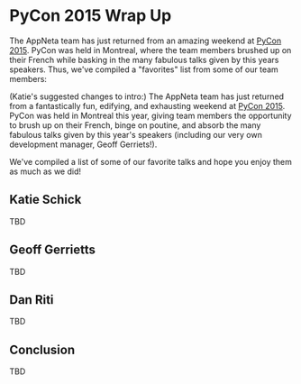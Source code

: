 # PyCon 2015 Wrap Up

The AppNeta team has just returned from an amazing weekend at [PyCon 2015][1].
PyCon was held in Montreal, where the team members brushed up on their French
while basking in the many fabulous talks given by this years speakers. Thus,
we've compiled a "favorites" list from some of our team members:

(Katie's suggested changes to intro:)
The AppNeta team has just returned from a fantastically fun, edifying, and exhausting weekend at [PyCon 2015][1]. PyCon was held in Montreal this year, giving team members the opportunity to brush up on their French, binge on poutine, and absorb the many fabulous talks given by this year's speakers (including our very own development manager, Geoff Gerriets!). 

We've compiled a list of some of our favorite talks and hope you enjoy them as much as we did!

## Katie Schick

TBD

## Geoff Gerrietts

TBD

## Dan Riti

TBD

## Conclusion

TBD

[1]: http://us.pycon.org/2015/
